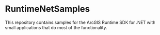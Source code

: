 # RuntimeNetSamples
This repository contains samples for the ArcGIS Runtime SDK for .NET with small applications that do most of the functionality.
